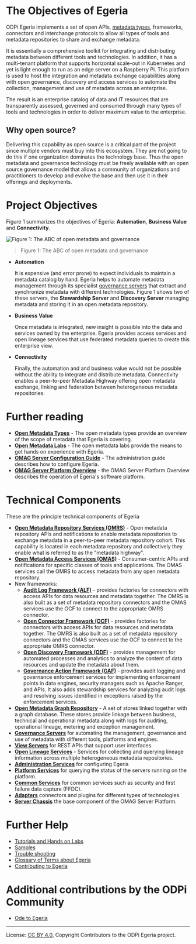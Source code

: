 <!-- SPDX-License-Identifier: CC-BY-4.0 -->
<!-- Copyright Contributors to the ODPi Egeria project. -->
  
# The Objectives of Egeria

ODPi Egeria implements a set of open APIs, [metadata types](open-metadata-types/README.md),
frameworks, connectors and interchange protocols to allow all types of tools and
metadata repositories to share and exchange metadata.

It is essentially a comprehensive toolkit for integrating and
distributing metadata between different tools and technologies.  In addition, it has a multi-tenant platform
that supports horizontal scale-out in Kubernetes and yet is light enough to run
as an edge server on a Raspberry Pi.  This platform is
used to host the integration and metadata exchange capabilities
along with open governance,
discovery and access services to automate the collection, management and
use of metadata across an enterprise.  

The result is an enterprise catalog of
data and IT resources that are transparently assessed, governed and consumed 
through many types of tools and technologies in order to
deliver maximum value to the enterprise.

## Why open source?

Delivering this capability as open source is a critical part of the project
since multiple vendors must buy into this ecosystem.
They are not going to do this if one organization dominates the technology base.
Thus the open metadata and governance technology must be freely available with
an open source governance model that allows a community of organizations and
practitioners to develop and evolve the base and then use it in their offerings
and deployments.

# Project Objectives

Figure 1 summarizes the objectives of Egeria:
**Automation**, **Business Value** and **Connectivity**.

![Figure 1: The ABC of open metadata and governance](Figure-1-Project-Objectives.png)
> Figure 1: The ABC of open metadata and governance

* **Automation**
  
  It is expensive (and error prone) to expect individuals to
  maintain a metadata catalog by hand.  Egeria helps to
  automate metadata management through its specialist
  [governance servers](../../open-metadata-implementation/governance-servers)
  that extract and synchronize metadata with different technologies.
  Figure 1 shows two of these servers, the **Stewardship Server** and
  **Discovery Server** managing metadata and storing it in an open
  metadata repository.

* **Business Value**

  Once metadata is integrated, new insight is possible into
  the data and services owned by the enterprise.
  Egeria provides access services
  and open lineage services that use federated metadata 
  queries to create this enterprise view.
  
* **Connectivity**

  Finally, the automation and and business value would not be possible
  without the ability to integrate and distribute metadata.
  Connectivity enables a peer-to-peer Metadata Highway offering
  open metadata exchange, linking and federation between
  heterogeneous metadata repositories.


# Further reading

* **[Open Metadata Types](open-metadata-types/README.md)** - The open metadata types provide
an overview of the scope of metadata that Egeria is covering.
* **[Open Metadata Labs](../../open-metadata-resources/open-metadata-labs)** - The open metadata labs provide
the means to get hands on experience with Egeria.
* **[OMAG Server Configuration Guide](../../open-metadata-implementation/admin-services/docs/user)** - The administration guide describes how to configure Egeria.
* **[OMAG Server Platform Overview](omag-server)** - the OMAG Server Platform Overview describes the operation of Egeria's software platform.

# Technical Components 

These are the principle technical components of Egeria

* **[Open Metadata Repository Services (OMRS)](../../open-metadata-implementation/repository-services)** - Open metadata repository APIs and notifications to enable metadata repositories to exchange metadata in a peer-to-peer metadata repository cohort.  This capability is located in each metadata repository and collectively they enable what is referred to as the "metadata highway".
* **[Open Metadata Access Services (OMAS)](../../open-metadata-implementation/access-services)** - Consumer-centric APIs and notifications for specific classes of tools and applications.  The OMAS services call the OMRS to access metadata from any open metadata repository.
* New frameworks:
  * **[Audit Log Framework (ALF)](../../open-metadata-implementation/frameworks/audit-log-framework)** - provides factories for connectors with access APIs for data resources and metadata together.  The OMRS is also built as a set of metadata repository connectors and the OMAS services use the OCF to connect to the appropriate OMRS connector.
  * **[Open Connector Framework (OCF)](../../open-metadata-implementation/frameworks/open-connector-framework)** - provides factories for connectors with access APIs for data resources and metadata together.  The OMRS is also built as a set of metadata repository connectors and the OMAS services use the OCF to connect to the appropriate OMRS connector.
  * **[Open Discovery Framework (ODF)](../../open-metadata-implementation/frameworks/open-discovery-framework)** - provides management for automated processes and analytics to analyze the content of data resources and update the metadata about them.
  * **[Governance Action Framework (GAF)](../../open-metadata-implementation/frameworks/governance-action-framework)** - provides audit logging and governance enforcement services for implementing enforcement points in data engines, security managers such as Apache Ranger, and APIs.  It also adds stewardship services for analyzing audit logs and resolving issues identified in exceptions raised by the enforcement services.
* **[Open Metadata Graph Repository](../../open-metadata-implementation/adapters/open-connectors/repository-services-connectors/open-metadata-collection-store-connectors/graph-repository-connector)** - A set of stores linked together with a graph database.  These stores provide linkage between business, technical and operational metadata along with logs for auditing, operational lineage, metering and exception management.
* **[Governance Servers](../../open-metadata-implementation/governance-servers)** for automating the management, governance and use of metadata with different tools, platforms and engines.
* **[View Servers](../../open-metadata-implementation/view-services)** for REST APIs that support user interfaces.
* **[Open Lineage Services](../../open-metadata-implementation/governance-servers/open-lineage-services)** - Services for collecting and querying lineage information across multiple heterogeneous metadata repositories.
* **[Administration Services](../../open-metadata-implementation/admin-services)** for configuring Egeria
* **[Platform Services](../../open-metadata-implementation/platform-services)** for querying the status of the servers running on the platform.
* **[Common Services](../../open-metadata-implementation/common-services)** for common services such as security and first failure data capture (FFDC).
* **[Adapters](../../open-metadata-implementation/adapters)** connectors and plugins for different types of technologies.
* **[Server Chassis](../../open-metadata-implementation/server-chassis)** the base component of the OMAG Server Platform.

# Further Help

* [Tutorials and Hands on Labs](../../open-metadata-resources/open-metadata-tutorials)
* [Samples](../../open-metadata-resources/open-metadata-samples)
* [Trouble shooting](trouble-shooting)
* [Glossary of Terms about Egeria](open-metadata-glossary.md)
* [Contributing to Egeria](../../Community-Guide.md)


# Additional contributions by the ODPi Community

* [Ode to Egeria](fun/ode-to-egeria.md)

----
License: [CC BY 4.0](https://creativecommons.org/licenses/by/4.0/),
Copyright Contributors to the ODPi Egeria project.
